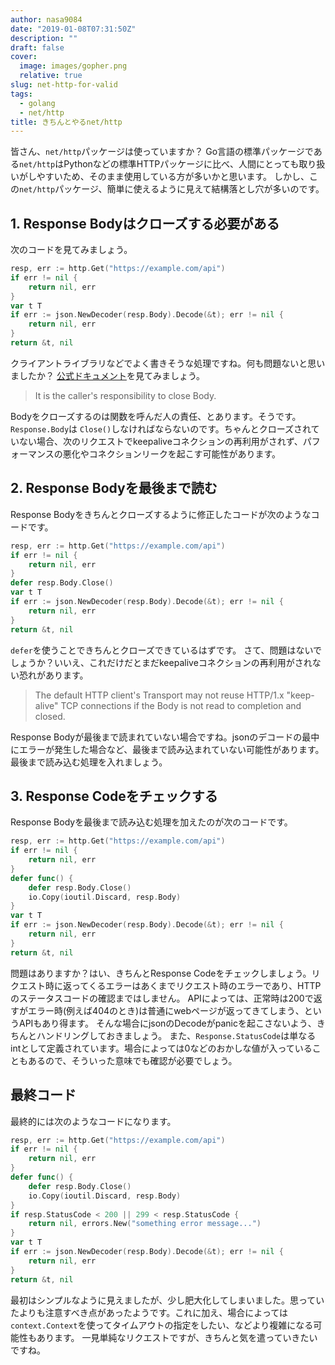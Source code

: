 ```yaml
---
author: nasa9084
date: "2019-01-08T07:31:50Z"
description: ""
draft: false
cover:
  image: images/gopher.png
  relative: true
slug: net-http-for-valid
tags:
  - golang
  - net/http
title: きちんとやるnet/http
---
```



皆さん、`net/http`パッケージは使っていますか？
Go言語の標準パッケージである`net/http`はPythonなどの標準HTTPパッケージに比べ、人間にとっても取り扱いがしやすいため、そのまま使用している方が多いかと思います。
しかし、この`net/http`パッケージ、簡単に使えるように見えて結構落とし穴が多いのです。

## 1. Response Bodyはクローズする必要がある

次のコードを見てみましょう。

``` go
resp, err := http.Get("https://example.com/api")
if err != nil {
    return nil, err
}
var t T
if err := json.NewDecoder(resp.Body).Decode(&t); err != nil {
    return nil, err
}
return &t, nil
```

クライアントライブラリなどでよく書きそうな処理ですね。何も問題ないと思いましたか？
[公式ドキュメント](https://golang.org/pkg/net/http/#Response.Body)を見てみましょう。

> It is the caller's responsibility to close Body.

Bodyをクローズするのは関数を呼んだ人の責任、とあります。そうです。`Response.Body`は `Close()`しなければならないのです。ちゃんとクローズされていない場合、次のリクエストでkeepaliveコネクションの再利用がされず、パフォーマンスの悪化やコネクションリークを起こす可能性があります。

## 2. Response Bodyを最後まで読む

Response Bodyをきちんとクローズするように修正したコードが次のようなコードです。

``` go
resp, err := http.Get("https://example.com/api")
if err != nil {
    return nil, err
}
defer resp.Body.Close()
var t T
if err := json.NewDecoder(resp.Body).Decode(&t); err != nil {
    return nil, err
}
return &t, nil
```

`defer`を使うことできちんとクローズできているはずです。
さて、問題はないでしょうか？いいえ、これだけだとまだkeepaliveコネクションの再利用がされない恐れがあります。

>  The default HTTP client's Transport may not reuse HTTP/1.x "keep-alive" TCP connections if the Body is not read to completion and closed.

Response Bodyが最後まで読まれていない場合ですね。jsonのデコードの最中にエラーが発生した場合など、最後まで読み込まれていない可能性があります。最後まで読み込む処理を入れましょう。

## 3. Response Codeをチェックする

Response Bodyを最後まで読み込む処理を加えたのが次のコードです。

``` go
resp, err := http.Get("https://example.com/api")
if err != nil {
    return nil, err
}
defer func() {
    defer resp.Body.Close()
    io.Copy(ioutil.Discard, resp.Body)
}
var t T
if err := json.NewDecoder(resp.Body).Decode(&t); err != nil {
    return nil, err
}
return &t, nil
```

問題はありますか？はい、きちんとResponse Codeをチェックしましょう。リクエスト時に返ってくるエラーはあくまでリクエスト時のエラーであり、HTTPのステータスコードの確認まではしません。
APIによっては、正常時は200で返すがエラー時(例えば404のとき)は普通にwebページが返ってきてしまう、というAPIもあり得ます。
そんな場合にjsonのDecodeがpanicを起こさないよう、きちんとハンドリングしておきましょう。
また、`Response.StatusCode`は単なるintとして定義されています。場合によっては0などのおかしな値が入っていることもあるので、そういった意味でも確認が必要でしょう。

## 最終コード

最終的には次のようなコードになります。

``` go
resp, err := http.Get("https://example.com/api")
if err != nil {
    return nil, err
}
defer func() {
    defer resp.Body.Close()
    io.Copy(ioutil.Discard, resp.Body)
}
if resp.StatusCode < 200 || 299 < resp.StatusCode {
    return nil, errors.New("something error message...")
}
var t T
if err := json.NewDecoder(resp.Body).Decode(&t); err != nil {
    return nil, err
}
return &t, nil
```

最初はシンプルなように見えましたが、少し肥大化してしまいました。思っていたよりも注意すべき点があったようです。これに加え、場合によっては`context.Context`を使ってタイムアウトの指定をしたい、などより複雑になる可能性もあります。
一見単純なリクエストですが、きちんと気を遣っていきたいですね。



